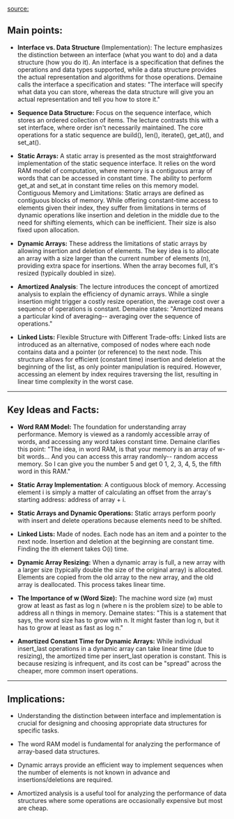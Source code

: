 [source:](https://youtu.be/CHhwJjR0mZA?si=5rr5CbzOY9V0hXI4)
## Main points:
- **Interface vs. Data Structure** (Implementation):
   The lecture emphasizes the distinction between an interface (what you want to do) and a data structure (how you do it). An interface is a specification that defines the operations and data types supported, while a data structure provides the actual representation and algorithms for those operations. Demaine calls the interface a specification and states: "The interface will specify what data you can store, whereas the data structure will give you an actual representation and tell you how to store it."
   
- **Sequence Data Structure:**
   Focus on the sequence interface, which stores an ordered collection of items. The lecture contrasts this with a set interface, where order isn't necessarily maintained. The core operations for a static sequence are build(), len(), iterate(), get_at(), and set_at().

- **Static Arrays:**
   A static array is presented as the most straightforward implementation of the static sequence interface. It relies on the word RAM model of computation, where memory is a contiguous array of words that can be accessed in constant time. The ability to perform get_at and set_at in constant time relies on this memory model.
   Contiguous Memory and Limitations: Static arrays are defined as contiguous blocks of memory. While offering constant-time access to elements given their index, they suffer from limitations in terms of dynamic operations like insertion and deletion in the middle due to the need for shifting elements, which can be inefficient. Their size is also fixed upon allocation.

- **Dynamic Arrays:**
   These address the limitations of static arrays by allowing insertion and deletion of elements. The key idea is to allocate an array with a size larger than the current number of elements (n), providing extra space for insertions. When the array becomes full, it's resized (typically doubled in size).

- **Amortized Analysis**: 
  The lecture introduces the concept of amortized analysis to explain the efficiency of dynamic arrays. While a single insertion might trigger a costly resize operation, the average cost over a sequence of operations is constant. Demaine states: "Amortized means a particular kind of averaging-- averaging over the sequence of operations."

- **Linked Lists:** 
  Flexible Structure with Different Trade-offs: Linked lists are introduced as an alternative, composed of nodes where each node contains data and a pointer (or reference) to the next node. This structure allows for efficient (constant time) insertion and deletion at the beginning of the list, as only pointer manipulation is required. However, accessing an element by index requires traversing the list, resulting in linear time complexity in the worst case.

---
## Key Ideas and Facts:
- **Word RAM Model:**
   The foundation for understanding array performance. Memory is viewed as a randomly accessible array of words, and accessing any word takes constant time. Demaine clarifies this point: "The idea, in word RAM, is that your memory is an array of w-bit words... And you can access this array randomly-- random access memory. So I can give you the number 5 and get 0 1, 2, 3, 4, 5, the fifth word in this RAM."

- **Static Array Implementation**: 
  A contiguous block of memory. Accessing element i is simply a matter of calculating an offset from the array's starting address: address of array + i.

- **Static Arrays and Dynamic Operations:**
   Static arrays perform poorly with insert and delete operations because elements need to be shifted.

- **Linked Lists:**
   Made of nodes. Each node has an item and a pointer to the next node. Insertion and deletion at the beginning are constant time. Finding the ith element takes O(i) time.

- **Dynamic Array Resizing:**
   When a dynamic array is full, a new array with a larger size (typically double the size of the original array) is allocated. Elements are copied from the old array to the new array, and the old array is deallocated. This process takes linear time.

- **The Importance of w (Word Size):**
   The machine word size (w) must grow at least as fast as log n (where n is the problem size) to be able to address all n things in memory. Demaine states: "This is a statement that says, the word size has to grow with n. It might faster than log n, but it has to grow at least as fast as log n."


- **Amortized Constant Time for Dynamic Arrays:**
   While individual insert_last operations in a dynamic array can take linear time (due to resizing), the amortized time per insert_last operation is constant. This is because resizing is infrequent, and its cost can be "spread" across the cheaper, more common insert operations.
---
## Implications:
- Understanding the distinction between interface and implementation is crucial for designing and choosing appropriate data structures for specific tasks.

- The word RAM model is fundamental for analyzing the performance of array-based data structures.

- Dynamic arrays provide an efficient way to implement sequences when the number of elements is not known in advance and insertions/deletions are required.

- Amortized analysis is a useful tool for analyzing the performance of data structures where some operations are occasionally expensive but most are cheap.